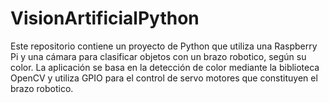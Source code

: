 # VisionArtificialPython
Este repositorio contiene un proyecto de Python que utiliza una Raspberry Pi y una cámara para clasificar objetos con un brazo robotico, según su color. La aplicación se basa en la detección de color mediante la biblioteca OpenCV y utiliza GPIO para el control de servo motores que constituyen el brazo robotico. 
